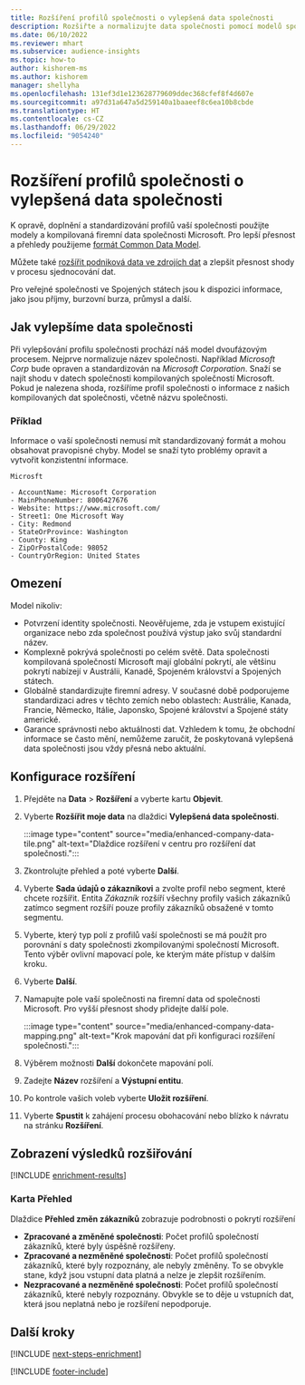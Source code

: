 ```yaml
---
title: Rozšíření profilů společnosti o vylepšená data společnosti
description: Rozšiřte a normalizujte data společnosti pomocí modelů společnosti Microsoft.
ms.date: 06/10/2022
ms.reviewer: mhart
ms.subservice: audience-insights
ms.topic: how-to
author: kishorem-ms
ms.author: kishorem
manager: shellyha
ms.openlocfilehash: 131ef3d1e123628779609ddec368cfef8f4d607e
ms.sourcegitcommit: a97d31a647a5d259140a1baaeef8c6ea10b8cbde
ms.translationtype: HT
ms.contentlocale: cs-CZ
ms.lasthandoff: 06/29/2022
ms.locfileid: "9054240"
---
```

# <a name="enrich-company-profiles-with-enhanced-company-data"></a>Rozšíření profilů společnosti o vylepšená data společnosti

K opravě, doplnění a standardizování profilů vaší společnosti použijte modely a kompilovaná firemní data společnosti Microsoft. Pro lepší přesnost a přehledy použijeme [formát Common Data Model](/common-data-model/schema/core/applicationcommon/account).

Můžete také [rozšířit podniková data ve zdrojích dat](data-sources-enrichment.md) a zlepšit přesnost shody v procesu sjednocování dat.

Pro veřejné společnosti ve Spojených státech jsou k dispozici informace, jako jsou příjmy, burzovní burza, průmysl a další.  

## <a name="how-we-enhance-company-data"></a>Jak vylepšíme data společnosti

Při vylepšování profilu společnosti prochází náš model dvoufázovým procesem. Nejprve normalizuje název společnosti. Například *Microsoft Corp* bude opraven a standardizován na *Microsoft Corporation*. Snaží se najít shodu v datech společnosti kompilovaných společností Microsoft. Pokud je nalezena shoda, rozšíříme profil společnosti o informace z našich kompilovaných dat společnosti, včetně názvu společnosti.

### <a name="example"></a>Příklad

Informace o vaší společnosti nemusí mít standardizovaný formát a mohou obsahovat pravopisné chyby. Model se snaží tyto problémy opravit a vytvořit konzistentní informace.

```Input
Microsft
```

```Output
- AccountName: Microsoft Corporation
- MainPhoneNumber: 8006427676
- Website: https://www.microsoft.com/
- Street1: One Microsoft Way
- City: Redmond
- StateOrProvince: Washington
- County: King
- ZipOrPostalCode: 98052
- CountryOrRegion: United States
```

## <a name="limitations"></a>Omezení

Model nikoliv:

- Potvrzení identity společnosti. Neověřujeme, zda je vstupem existující organizace nebo zda společnost používá výstup jako svůj standardní název.
- Komplexně pokrývá společnosti po celém světě. Data společnosti kompilovaná společností Microsoft mají globální pokrytí, ale většinu pokrytí nabízejí v Austrálii, Kanadě, Spojeném království a Spojených státech.
- Globálně standardizujte firemní adresy. V současné době podporujeme standardizaci adres v těchto zemích nebo oblastech: Austrálie, Kanada, Francie, Německo, Itálie, Japonsko, Spojené království a Spojené státy americké.
- Garance správnosti nebo aktuálnosti dat. Vzhledem k tomu, že obchodní informace se často mění, nemůžeme zaručit, že poskytovaná vylepšená data společnosti jsou vždy přesná nebo aktuální.

## <a name="configure-the-enrichment"></a>Konfigurace rozšíření

1. Přejděte na **Data** > **Rozšíření** a vyberte kartu **Objevit**.

1. Vyberte **Rozšířit moje data** na dlaždici **Vylepšená data společnosti**.

   :::image type="content" source="media/enhanced-company-data-tile.png" alt-text="Dlaždice rozšíření v centru pro rozšíření dat společnosti.":::

1. Zkontrolujte přehled a poté vyberte **Další**.

1. Vyberte **Sada údajů o zákazníkovi** a zvolte profil nebo segment, které chcete rozšířit. Entita *Zákazník* rozšíří všechny profily vašich zákazníků zatímco segment rozšíří pouze profily zákazníků obsažené v tomto segmentu.

1. Vyberte, který typ polí z profilů vaší společnosti se má použít pro porovnání s daty společnosti zkompilovanými společností Microsoft. Tento výběr ovlivní mapovací pole, ke kterým máte přístup v dalším kroku.

1. Vyberte **Další**.

1. Namapujte pole vaší společnosti na firemní data od společnosti Microsoft. Pro vyšší přesnost shody přidejte další pole.

    :::image type="content" source="media/enhanced-company-data-mapping.png" alt-text="Krok mapování dat při konfiguraci rozšíření společnosti.":::

1. Výběrem možnosti **Další** dokončete mapování polí.

1. Zadejte **Název** rozšíření a **Výstupní entitu**.

1. Po kontrole vašich voleb vyberte **Uložit rozšíření**.

1. Vyberte **Spustit** k zahájení procesu obohacování nebo blízko k návratu na stránku **Rozšíření**.

## <a name="view-enrichment-results"></a>Zobrazení výsledků rozšiřování

[!INCLUDE [enrichment-results](includes/enrichment-results.md)]

### <a name="overview-card"></a>Karta Přehled

Dlaždice **Přehled změn zákazníků** zobrazuje podrobnosti o pokrytí rozšíření

- **Zpracované a změněné společnosti**: Počet profilů společností zákazníků, které byly úspěšně rozšířeny.
- **Zpracované a nezměněné společnosti**: Počet profilů společností zákazníků, které byly rozpoznány, ale nebyly změněny. To se obvykle stane, když jsou vstupní data platná a nelze je zlepšit rozšířením.
- **Nezpracované a nezměněné společnosti**: Počet profilů společností zákazníků, které nebyly rozpoznány. Obvykle se to děje u vstupních dat, která jsou neplatná nebo je rozšíření nepodporuje.

## <a name="next-steps"></a>Další kroky

[!INCLUDE [next-steps-enrichment](includes/next-steps-enrichment.md)]

[!INCLUDE [footer-include](includes/footer-banner.md)]
